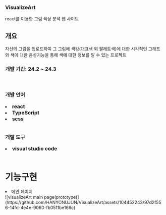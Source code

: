 ### VisualizeArt
<p>react를 이용한 그림 색상 분석 웹 사이트</p>

<h2>개요</h2>
<span>자신의 그림을 업로드하여 그 그림에 색감(대표색 외 팔레트색)에 대한 시각적인 그래프와 색에 대한 음성기능을 통해 색에 대한 정보를 알 수 있는 프로젝트</span>

<br>
<h3>개발 기간: 24.2 ~ 24.3<h3>
<br>

개발 언어
<li>react</li>
<li>TypeScript</li>
<li>scss</li>
<br>

개발 도구
<li>visual studio code</li>
<br>

<h1>기능구현</h1>
<li>메인 페이지</li>
![visualizeArt main page(prototype)](https://github.com/HANYONUJUN/VisualizeArt/assets/104452243/97d2f556-14fd-4e4e-9060-fb0511be166c)
